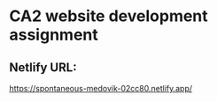 # CA2 website development assignment


## Netlify URL:
https://spontaneous-medovik-02cc80.netlify.app/